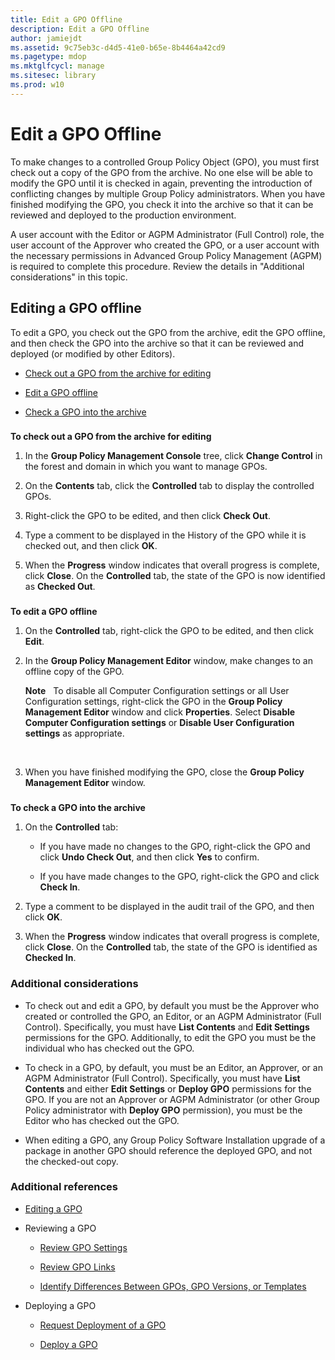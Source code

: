 ```yaml
---
title: Edit a GPO Offline
description: Edit a GPO Offline
author: jamiejdt
ms.assetid: 9c75eb3c-d4d5-41e0-b65e-8b4464a42cd9
ms.pagetype: mdop
ms.mktglfcycl: manage
ms.sitesec: library
ms.prod: w10
---
```



# Edit a GPO Offline


To make changes to a controlled Group Policy Object (GPO), you must first check out a copy of the GPO from the archive. No one else will be able to modify the GPO until it is checked in again, preventing the introduction of conflicting changes by multiple Group Policy administrators. When you have finished modifying the GPO, you check it into the archive so that it can be reviewed and deployed to the production environment.

A user account with the Editor or AGPM Administrator (Full Control) role, the user account of the Approver who created the GPO, or a user account with the necessary permissions in Advanced Group Policy Management (AGPM) is required to complete this procedure. Review the details in "Additional considerations" in this topic.

## Editing a GPO offline


To edit a GPO, you check out the GPO from the archive, edit the GPO offline, and then check the GPO into the archive so that it can be reviewed and deployed (or modified by other Editors).

-   [Check out a GPO from the archive for editing](#bkmk-checkout)

-   [Edit a GPO offline](#bkmk-edit)

-   [Check a GPO into the archive](#bkmk-checkin)

### <a href="" id="bkmk-checkout"></a>

**To check out a GPO from the archive for editing**

1.  In the **Group Policy Management Console** tree, click **Change Control** in the forest and domain in which you want to manage GPOs.

2.  On the **Contents** tab, click the **Controlled** tab to display the controlled GPOs.

3.  Right-click the GPO to be edited, and then click **Check Out**.

4.  Type a comment to be displayed in the History of the GPO while it is checked out, and then click **OK**.

5.  When the **Progress** window indicates that overall progress is complete, click **Close**. On the **Controlled** tab, the state of the GPO is now identified as **Checked Out**.

### <a href="" id="bkmk-edit"></a>

**To edit a GPO offline**

1.  On the **Controlled** tab, right-click the GPO to be edited, and then click **Edit**.

2.  In the **Group Policy Management Editor** window, make changes to an offline copy of the GPO.

    **Note**  
    To disable all Computer Configuration settings or all User Configuration settings, right-click the GPO in the **Group Policy Management Editor** window and click **Properties**. Select **Disable Computer Configuration settings** or **Disable User Configuration settings** as appropriate.

     

3.  When you have finished modifying the GPO, close the **Group Policy Management Editor** window.

### <a href="" id="bkmk-checkin"></a>

**To check a GPO into the archive**

1.  On the **Controlled** tab:

    -   If you have made no changes to the GPO, right-click the GPO and click **Undo Check Out**, and then click **Yes** to confirm.

    -   If you have made changes to the GPO, right-click the GPO and click **Check In**.

2.  Type a comment to be displayed in the audit trail of the GPO, and then click **OK**.

3.  When the **Progress** window indicates that overall progress is complete, click **Close**. On the **Controlled** tab, the state of the GPO is identified as **Checked In**.

### Additional considerations

-   To check out and edit a GPO, by default you must be the Approver who created or controlled the GPO, an Editor, or an AGPM Administrator (Full Control). Specifically, you must have **List Contents** and **Edit Settings** permissions for the GPO. Additionally, to edit the GPO you must be the individual who has checked out the GPO.

-   To check in a GPO, by default, you must be an Editor, an Approver, or an AGPM Administrator (Full Control). Specifically, you must have **List Contents** and either **Edit Settings** or **Deploy GPO** permissions for the GPO. If you are not an Approver or AGPM Administrator (or other Group Policy administrator with **Deploy GPO** permission), you must be the Editor who has checked out the GPO.

-   When editing a GPO, any Group Policy Software Installation upgrade of a package in another GPO should reference the deployed GPO, and not the checked-out copy.

### Additional references

-   [Editing a GPO](editing-a-gpo-agpm40.md)

-   Reviewing a GPO

    -   [Review GPO Settings](review-gpo-settings-agpm40.md)

    -   [Review GPO Links](review-gpo-links-agpm40.md)

    -   [Identify Differences Between GPOs, GPO Versions, or Templates](identify-differences-between-gpos-gpo-versions-or-templates-agpm40.md)

-   Deploying a GPO

    -   [Request Deployment of a GPO](request-deployment-of-a-gpo-agpm40.md)

    -   [Deploy a GPO](deploy-a-gpo-agpm40.md)

 

 





